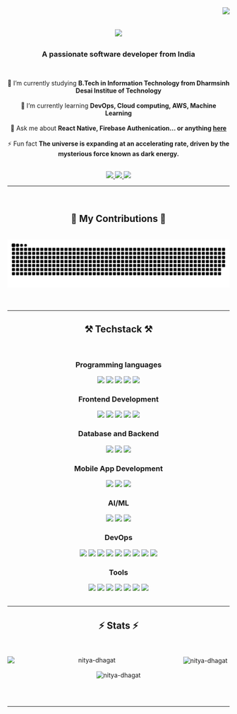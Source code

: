 <img align="right" src="https://visitor-badge.laobi.icu/badge?page_id=Nitya-Dhagat.Nitya-Dhagat" />

<h1 align="center">
    <img src="https://readme-typing-svg.herokuapp.com/?font=Righteous&size=40&center=true&vCenter=true&width=500&height=70&duration=4000&lines=Hello+World!+👋;+I'm+Nitya+Dhagat!;" />
</h1>

<h3 align="center">A passionate software developer from India </h3>

<br/>

<div align="center">
 
 🔭 I’m currently studying **B.Tech in Information Technology from Dharmsinh Desai Institue of Technology**
 <br><br>
 🌱 I’m currently learning **DevOps, Cloud computing, AWS, Machine Learning**
<br><br>
💬 Ask me about **React Native, Firebase Authenication... or anything [here](https://github.com/Nitya-Dhagat/Nitya-Dhagat/issues)**
<br><br>
⚡ Fun fact **The universe is expanding at an accelerating rate, driven by the mysterious force known as dark energy.**
<br><br>
 </div>
 
<div align="center"> 
  <a href="mailto:nityadhagatmirror@gmail.com">
    <img src="https://img.shields.io/badge/Gmail-333333?style=for-the-badge&logo=gmail&logoColor=red" />
  </a>
  <a href="https://linkedin.com/in/NityaDhagat" target="_blank">
    <img src="https://img.shields.io/badge/LinkedIn-0077B5?style=for-the-badge&logo=linkedin&logoColor=white" target="_blank" />
  </a>
  <a href="https://edified-anticipatio.000webhostapp.com/" target="_blank">
     <img src="https://img.shields.io/badge/Portfolio-FF5722?style=for-the-badge&logo=todoist&logoColor=white" target="_blank" /> <!-- sqlite, safari, google-chrome are other good icon options -->
  </a>
</div>

 <hr/>
 <br/>

<div align="center" >       
  <h2>🐍 My Contributions 🐍</h2>
  <br>
  <img alt="snake eating my contributions" src="https://raw.githubusercontent.com/Nitya-Dhagat/Nitya-Dhagat/output/github-contribution-grid-snake-dark.svg" />
  <br/><br/><br/>
</div>

<hr/>

<div align="center">
<!-- <details> -->
 <summary>
<h2 align="center">⚒️ Techstack ⚒️</h2>
</summary>
<br/>
<div align="center">
    <h3 align="center">Programming languages</h3>
    <img src="https://skillicons.dev/icons?i=c" />
    <img src="https://skillicons.dev/icons?i=cpp" />
    <img src="https://skillicons.dev/icons?i=java" />
    <img src="https://skillicons.dev/icons?i=javascript" />
    <img src="https://skillicons.dev/icons?i=python" /><br>
    <h3 align="center">Frontend Development</h3>
    <img src="https://skillicons.dev/icons?i="html" />
    <img src="https://skillicons.dev/icons?i="css" />
    <img src="https://skillicons.dev/icons?i="bootstrap" />
    <img src="https://skillicons.dev/icons?i="tailwind" />
    <img src="https://skillicons.dev/icons?i="figma" /><br>
    <h3 align="center">Database and Backend</h3>
    <img src="https://skillicons.dev/icons?i="mysql" />
    <img src="https://skillicons.dev/icons?i="postgres" />
    <img src="https://skillicons.dev/icons?i="firebase" /><br>
    <h3 align="center">Mobile App Development</h3>
    <img src="https://skillicons.dev/icons?i="androidstudio" />
    <img src="https://skillicons.dev/icons?i="react" />
    <img src="https://skillicons.dev/icons?i="flutter" /><br>
    <h3 align="center">AI/ML</h3>
    <img src="https://skillicons.dev/icons?i="tensorflow" />
    <img src="https://skillicons.dev/icons?i="sklearn" />
    <img src="https://skillicons.dev/icons?i="pytorch" /><br>
    <h3 align="center">DevOps</h3>
    <img src="https://skillicons.dev/icons?i="aws" />
    <img src="https://skillicons.dev/icons?i="gcp" />
    <img src="https://skillicons.dev/icons?i="docker" />
    <img src="https://skillicons.dev/icons?i="kubernetes" />
    <img src="https://skillicons.dev/icons?i="jenkins" />
    <img src="https://skillicons.dev/icons?i="bash" />
    <img src="https://skillicons.dev/icons?i="ansible" />
    <img src="https://skillicons.dev/icons?i="terraform" />
    <img src="https://skillicons.dev/icons?i="grafana" /><br>
    <h3 align="center">Tools</h3>
    <img src="https://skillicons.dev/icons?i="vscode" />
    <img src="https://skillicons.dev/icons?i="git" />
    <img src="https://skillicons.dev/icons?i="github" />
    <img src="https://skillicons.dev/icons?i="linux" />
    <img src="https://skillicons.dev/icons?i="arduino" />
    <img src="https://skillicons.dev/icons?i="notion" />
    <img src="https://skillicons.dev/icons?i="maven" /><br>
</div>
<!-- </details> -->
</div>


<br/>
<hr/>

<div align="center">
<!-- <details> -->
<summary>
<h2 align="center">⚡ Stats ⚡</h2>
</summary>
<br>
<div align=center>
<!--   <img width=390 src="https://github-readme-stats.vercel.app/?user=Nitya-Dhagat&count_private=true&theme=react&border_radius=10" alt="streak stats"/>
  <img width=390 src="https://streak-stats.demolab.com/api?username=Nitya-Dhagat&count_private=true&show_icons=true&theme=react&rank_icon=github&border_radius=10" alt="readme stats" />
  <br/>
  <img width=325 align="center" src="https://github-readme-stats-salesp07.vercel.app/api/top-langs/?username=salesp07&hide=HTML&langs_count=8&layout=compact&theme=react&border_radius=10&size_weight=0.5&count_weight=0.5&exclude_repo=github-readme-stats" alt="top langs" /> -->
    <p><img width=390 align="left" src="https://github-readme-stats.vercel.app/api/top-langs?username=nitya-dhagat&theme=react&border_radius=10" alt="nitya-dhagat" /></p>

<p>&nbsp;<img width=390 align="center" src="https://github-readme-stats.vercel.app/api?username=nitya-dhagat&count_private=true&show_icons=true&theme=react&rank_icon=github&border_radius=10" alt="nitya-dhagat" /></p>

<p><img align="center" src="https://github-readme-streak-stats.herokuapp.com/?user=nitya-dhagat&hide=HTML&langs_count=8&layout=compact&theme=react&border_radius=10&size_weight=0.5&count_weight=0.5&exclude_repo=github-readme-stats"" alt="nitya-dhagat" /></p>
</div>
<!-- </details> -->
</div>

<br/><br/>

<hr/>

<br/>
